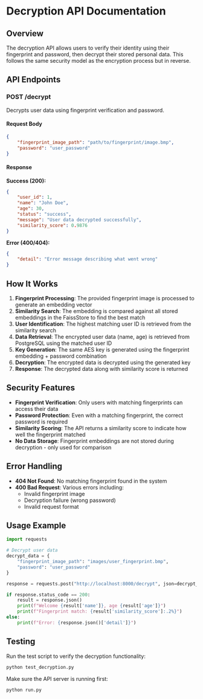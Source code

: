 # Decryption API Documentation

## Overview

The decryption API allows users to verify their identity using their fingerprint and password, then decrypt their stored personal data. This follows the same security model as the encryption process but in reverse.

## API Endpoints

### POST /decrypt

Decrypts user data using fingerprint verification and password.

#### Request Body

```json
{
    "fingerprint_image_path": "path/to/fingerprint/image.bmp",
    "password": "user_password"
}
```

#### Response

**Success (200):**
```json
{
    "user_id": 1,
    "name": "John Doe",
    "age": 30,
    "status": "success",
    "message": "User data decrypted successfully",
    "similarity_score": 0.9876
}
```

**Error (400/404):**
```json
{
    "detail": "Error message describing what went wrong"
}
```

## How It Works

1. **Fingerprint Processing**: The provided fingerprint image is processed to generate an embedding vector
2. **Similarity Search**: The embedding is compared against all stored embeddings in the FaissStore to find the best match
3. **User Identification**: The highest matching user ID is retrieved from the similarity search
4. **Data Retrieval**: The encrypted user data (name, age) is retrieved from PostgreSQL using the matched user ID
5. **Key Generation**: The same AES key is generated using the fingerprint embedding + password combination
6. **Decryption**: The encrypted data is decrypted using the generated key
7. **Response**: The decrypted data along with similarity score is returned

## Security Features

- **Fingerprint Verification**: Only users with matching fingerprints can access their data
- **Password Protection**: Even with a matching fingerprint, the correct password is required
- **Similarity Scoring**: The API returns a similarity score to indicate how well the fingerprint matched
- **No Data Storage**: Fingerprint embeddings are not stored during decryption - only used for comparison

## Error Handling

- **404 Not Found**: No matching fingerprint found in the system
- **400 Bad Request**: Various errors including:
  - Invalid fingerprint image
  - Decryption failure (wrong password)
  - Invalid request format

## Usage Example

```python
import requests

# Decrypt user data
decrypt_data = {
    "fingerprint_image_path": "images/user_fingerprint.bmp",
    "password": "user_password"
}

response = requests.post("http://localhost:8000/decrypt", json=decrypt_data)

if response.status_code == 200:
    result = response.json()
    print(f"Welcome {result['name']}, age {result['age']}")
    print(f"Fingerprint match: {result['similarity_score']:.2%}")
else:
    print(f"Error: {response.json()['detail']}")
```

## Testing

Run the test script to verify the decryption functionality:

```bash
python test_decryption.py
```

Make sure the API server is running first:

```bash
python run.py
```


